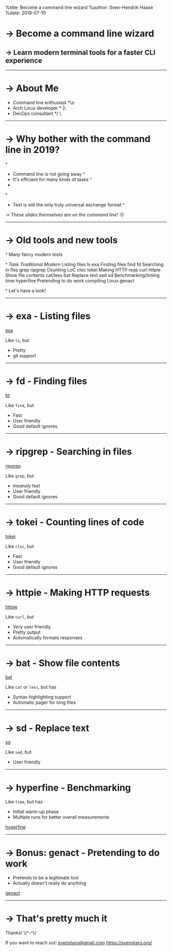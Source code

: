%title: Become a command line wizard
%author: Sven-Hendrik Haase
%date: 2019-07-10

-> Become a command line wizard
===============================

-> Learn modern terminal tools for a faster CLI experience
----------------------------------------------------------

---

-> About Me
===========

* Command line enthusiast   *\\o
* Arch Linux developer      * |\\
* DevOps consultant         */ \\

---

-> Why bother with the command line in 2019?
============================================

^
* Command line is not going away
^
* It's efficient for many kinds of tasks
^
*
^
* Text is still the only truly universal exchange format
^

-> *These slides themselves are on the command line!* :D

---

-> Old tools and new tools
==========================

^
Many fancy modern tools

^
_*Task                    Traditional     Modern*_
Listing files           ls              exa
Finding files           find            fd
Searching in fles       grep            ripgrep
Counting LoC            cloc            tokei
Making HTTP reqs        curl            httpie
Show file contents      cat/less        bat
Replace text            sed             sd
Benchmarking/timing     time            hyperfine
Pretending to do work   compiling Linux genact

^
Let's have a look!

---

-> exa - Listing files
======================

[exa](https://github.com/ogham/exa)

Like `ls`, but
* Pretty
* git support

---

-> fd - Finding files
=====================

[fd](https://github.com/sharkdp/fd)

Like `find`, but
* Fast
* User friendly
* Good default ignores

---

-> ripgrep - Searching in files
===============================

[ripgrep](https://github.com/BurntSushi/ripgrep)

Like `grep`, but
* *Insanely* fast
* User friendly
* Good default ignores

---

-> tokei - Counting lines of code
=================================

[tokei](https://github.com/XAMPPRocky/tokei)

Like `cloc`, but
* Fast
* User friendly
* Good default ignores

---

-> httpie - Making HTTP requests
================================

[httpie](https://httpie.org/)

Like `curl`, but
* *Very* user friendly
* Pretty output
* Automatically formats responses

---

-> bat - Show file contents
===========================

[bat](https://github.com/sharkdp/bat)

Like `cat` or `less`, but has
* Syntax highlighting support
* Automatic pager for long files

---

-> sd - Replace text
====================

[sg](https://github.com/chmln/sd)

Like `sed`, but
* User friendly

---

-> hyperfine - Benchmarking
===========================

Like `time`, but has
* Initial warm-up phase
* Multiple runs for better overall measurements

[hyperfine](https://github.com/sharkdp/hyperfine)

---

-> Bonus: genact - Pretending to do work
========================================

* Pretends to be a legitimate tool
* Actually doesn't really do anything

[genact](https://github.com/svenstaro/genact)

---

-> That's pretty much it
========================

Thanks! \\(^-^)/

If you want to reach out:
svenstaro@gmail.com
https://svenstaro.org/
